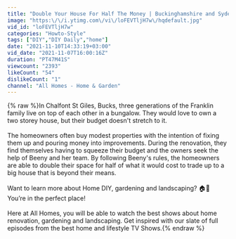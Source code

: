 ```yaml
---
title: "Double Your House For Half The Money | Buckinghamshire and Sydenham | S01 E05 | All Homes"
image: "https:\/\/i.ytimg.com\/vi\/loFEVTljH7w\/hqdefault.jpg"
vid_id: "loFEVTljH7w"
categories: "Howto-Style"
tags: ["DIY","DIY Daily","home"]
date: "2021-11-10T14:33:19+03:00"
vid_date: "2021-11-07T16:00:16Z"
duration: "PT47M41S"
viewcount: "2393"
likeCount: "54"
dislikeCount: "1"
channel: "All Homes - Home & Garden"
---
```

{% raw %}In Chalfont St Giles, Bucks, three generations of the Franklin family live on top of each other in a bungalow. They would love to own a two storey house, but their budget doesn't stretch to it.<br /><br />The homeowners often buy modest properties with the intention of fixing them up and pouring money into improvements. During the renovation, they find themselves having to squeeze their budget and the owners seek the help of Beeny and her team. By following Beeny's rules, the homeowners are able to double their space for half of what it would cost to trade up to a big house that is beyond their means.<br /><br />Want to learn more about Home DIY, gardening and landscaping? 🏠🌲 You’re in the perfect place! <br /><br />Here at All Homes, you will be able to watch the best shows about home renovation, gardening and landscaping. Get inspired with our slate of full episodes from the best home and lifestyle TV Shows.{% endraw %}
